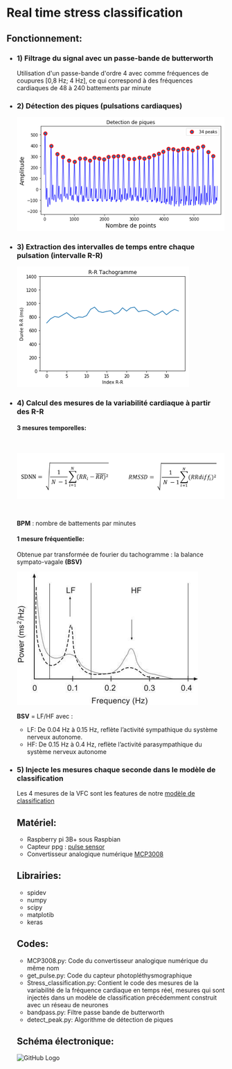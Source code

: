 # Real time stress classification
<h2>Fonctionnement:</h2>
<ul>
  <li><h3>1) Filtrage du signal avec un passe-bande de butterworth</h3></li>
  Utilisation d'un passe-bande d'ordre 4 avec comme fréquences de coupures [0,8 Hz; 4 Hz], ce qui correspond à des fréquences cardiaques de 48 à 240 battements par minute
 
  <li><h3>2) Détection des piques (pulsations cardiaques)</h3></li>
  
 
 ![GitHub Logo](/images/signal.png)
  
 
  <li><h3>3) Extraction des intervalles de temps entre chaque pulsation (intervalle R-R)</h3></li>
  
  ![GitHub Logo](/images/Tachogramme.png)
  
  <li><h3>4) Calcul des mesures de la variabilité cardiaque à partir des R-R</h3></li>
  <h4>3 mesures temporelles: </h4><br/>
  
  ![GitHub Logo](/images/formule.png)
  
  <br/>
  <p><b>BPM</b> : nombre de battements par minutes</p>
  <h4>
    1 mesure fréquentielle:
  </h4> 
  <p>Obtenue par transformée de fourier du tachogramme : la balance sympato-vagale <b>(BSV)</b></p>
  
  ![GitHub Logo](/images/bsv.png)
    
  <p>
  <b>BSV</b> = LF/HF avec :
      <ul>
        <li>LF: De 0.04 Hz à 0.15 Hz, reflète l’activité sympathique du système nerveux autonome.</li>
        <li>HF: De 0.15 Hz à 0.4 Hz, reflète l’activité parasympathique du système nerveux autonome</li>
      </ul>     
  </p>
  <li><h3>5) Injecte les mesures chaque seconde dans le modèle de classification</h3></li>
  <p>Les 4 mesures de la VFC sont les features de notre
  <a href ="https://github.com/Fszta/Hrv-classification">modèle de classification</a></p>

<h2>Matériel:</h2>
<ul>
  <li>Raspberry pi 3B+ sous Raspbian</li>
  <li>Capteur ppg : <a href="https://pulsesensor.com/">pulse sensor</a></li>
  <li>Convertisseur analogique numérique <a href="/datasheet_MCP/MCP3008.pdf">MCP3008</a></li>
</ul> 

<h2>Librairies:</h2>
<ul>
  <li>spidev</li>
  <li>numpy</li>
  <li>scipy</li>
  <li>matplotib</li>
  <li>keras</li>
</ul> 

<h2>Codes:</h2>
 <ul>
  <li>MCP3008.py: Code du convertisseur analogique numérique du même nom </li>
  <li>get_pulse.py: Code du capteur photopléthysmographique</li>
  <li>Stress_classification.py: Contient le code des mesures de la variabilité de la fréquence cardiaque en temps réel, mesures qui sont injectés dans un modèle de classification précédemment construit avec un réseau de neurones</li>
 <li>bandpass.py: Filtre passe bande de butterworth</li>
 <li>detect_peak.py: Algorithme de détection de piques </li>

</ul> 

<h2>Schéma électronique:</h2>

![GitHub Logo](/images/schéma_final.png)



